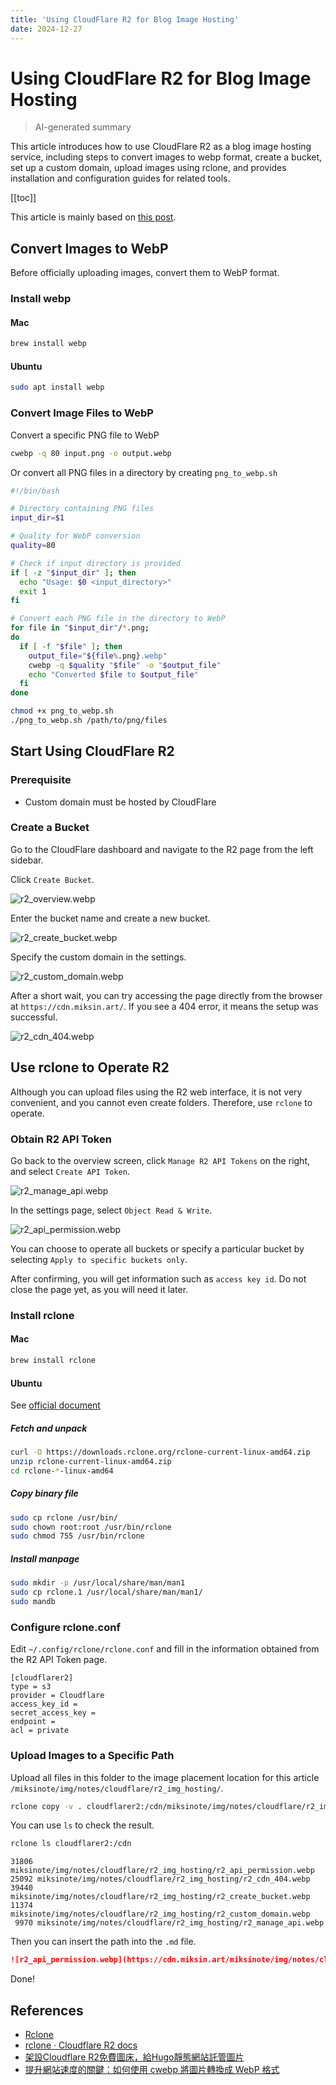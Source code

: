 ```yaml
---
title: 'Using CloudFlare R2 for Blog Image Hosting'
date: 2024-12-27
---
```


# Using CloudFlare R2 for Blog Image Hosting

> AI-generated summary

<!-- excerpt -->

This article introduces how to use CloudFlare R2 as a blog image hosting service, including steps to convert images to webp format, create a bucket, set up a custom domain, upload images using rclone, and provides installation and configuration guides for related tools.

<!-- excerpt -->

[[toc]]

This article is mainly based on [this post](https://ivonblog.com/posts/cloudflare-r2-image-hosting/).

## Convert Images to WebP

Before officially uploading images, convert them to WebP format.

### Install webp

#### Mac

```bash
brew install webp
```

#### Ubuntu

```bash
sudo apt install webp
```

### Convert Image Files to WebP

Convert a specific PNG file to WebP

```bash
cwebp -q 80 input.png -o output.webp
```

Or convert all PNG files in a directory by creating `png_to_webp.sh`

```bash
#!/bin/bash

# Directory containing PNG files
input_dir=$1

# Quality for WebP conversion
quality=80

# Check if input directory is provided
if [ -z "$input_dir" ]; then
  echo "Usage: $0 <input_directory>"
  exit 1
fi

# Convert each PNG file in the directory to WebP
for file in "$input_dir"/*.png;
do
  if [ -f "$file" ]; then
    output_file="${file%.png}.webp"
    cwebp -q $quality "$file" -o "$output_file"
    echo "Converted $file to $output_file"
  fi
done
```

```bash
chmod +x png_to_webp.sh
./png_to_webp.sh /path/to/png/files
```

## Start Using CloudFlare R2

### Prerequisite

- Custom domain must be hosted by CloudFlare

### Create a Bucket

Go to the CloudFlare dashboard and navigate to the R2 page from the left sidebar.

Click `Create Bucket`.

![r2_overview.webp](https://cdn.miksin.art/miksinote/img/notes/cloudflare/r2_img_hosting/r2_overview.webp)

Enter the bucket name and create a new bucket.

![r2_create_bucket.webp](https://cdn.miksin.art/miksinote/img/notes/cloudflare/r2_img_hosting/r2_create_bucket.webp)

Specify the custom domain in the settings.

![r2_custom_domain.webp](https://cdn.miksin.art/miksinote/img/notes/cloudflare/r2_img_hosting/r2_custom_domain.webp)

After a short wait, you can try accessing the page directly from the browser at `https://cdn.miksin.art/`. If you see a 404 error, it means the setup was successful.

![r2_cdn_404.webp](https://cdn.miksin.art/miksinote/img/notes/cloudflare/r2_img_hosting/r2_cdn_404.webp)

## Use rclone to Operate R2

Although you can upload files using the R2 web interface, it is not very convenient, and you cannot even create folders. Therefore, use `rclone` to operate.

### Obtain R2 API Token

Go back to the overview screen, click `Manage R2 API Tokens` on the right, and select `Create API Token`.

![r2_manage_api.webp](https://cdn.miksin.art/miksinote/img/notes/cloudflare/r2_img_hosting/r2_manage_api.webp)

In the settings page, select `Object Read & Write`.

![r2_api_permission.webp](https://cdn.miksin.art/miksinote/img/notes/cloudflare/r2_img_hosting/r2_api_permission.webp)

You can choose to operate all buckets or specify a particular bucket by selecting `Apply to specific buckets only`.

After confirming, you will get information such as `access key id`. Do not close the page yet, as you will need it later.

### Install rclone

#### Mac

```bash
brew install rclone
```

#### Ubuntu

See [official document](https://rclone.org/install/#linux)

##### Fetch and unpack

```bash
curl -O https://downloads.rclone.org/rclone-current-linux-amd64.zip
unzip rclone-current-linux-amd64.zip
cd rclone-*-linux-amd64
```

##### Copy binary file

```bash
sudo cp rclone /usr/bin/
sudo chown root:root /usr/bin/rclone
sudo chmod 755 /usr/bin/rclone
```

##### Install manpage

```bash
sudo mkdir -p /usr/local/share/man/man1
sudo cp rclone.1 /usr/local/share/man/man1/
sudo mandb
```

### Configure rclone.conf

Edit `~/.config/rclone/rclone.conf` and fill in the information obtained from the R2 API Token page.

```
[cloudflarer2]
type = s3
provider = Cloudflare
access_key_id =
secret_access_key =
endpoint =
acl = private
```

### Upload Images to a Specific Path

Upload all files in this folder to the image placement location for this article `/miksinote/img/notes/cloudflare/r2_img_hosting/`.

```bash
rclone copy -v . cloudflarer2:/cdn/miksinote/img/notes/cloudflare/r2_img_hosting/
```

You can use `ls` to check the result.

```bash
rclone ls cloudflarer2:/cdn
```

```
31806 miksinote/img/notes/cloudflare/r2_img_hosting/r2_api_permission.webp
25092 miksinote/img/notes/cloudflare/r2_img_hosting/r2_cdn_404.webp
39440 miksinote/img/notes/cloudflare/r2_img_hosting/r2_create_bucket.webp
11374 miksinote/img/notes/cloudflare/r2_img_hosting/r2_custom_domain.webp
 9970 miksinote/img/notes/cloudflare/r2_img_hosting/r2_manage_api.webp
```

Then you can insert the path into the `.md` file.

```markdown
![r2_api_permission.webp](https://cdn.miksin.art/miksinote/img/notes/cloudflare/r2_img_hosting/r2_api_permission.webp)
```

Done!

## References

- [Rclone](https://rclone.org/)
- [rclone · Cloudflare R2 docs](https://developers.cloudflare.com/r2/examples/rclone/)
- [架設Cloudflare R2免費圖床，給Hugo靜態網站託管圖片](https://ivonblog.com/posts/cloudflare-r2-image-hosting/)
- [提升網站速度的關鍵：如何使用 cwebp 將圖片轉換成 WebP 格式](https://ooorito.com/blog-webp-image-format-cwebp-install-guide/)
